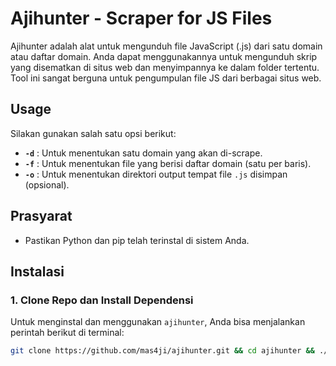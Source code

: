 # **Ajihunter - Scraper for JS Files**

Ajihunter adalah alat untuk mengunduh file JavaScript (.js) dari satu domain atau daftar domain. Anda dapat menggunakannya untuk mengunduh skrip yang disematkan di situs web dan menyimpannya ke dalam folder tertentu. Tool ini sangat berguna untuk pengumpulan file JS dari berbagai situs web.

## **Usage**
Silakan gunakan salah satu opsi berikut:
- **`-d`** : Untuk menentukan satu domain yang akan di-scrape.
- **`-f`** : Untuk menentukan file yang berisi daftar domain (satu per baris).
- **`-o`** : Untuk menentukan direktori output tempat file `.js` disimpan (opsional).


## **Prasyarat**
- Pastikan Python dan pip telah terinstal di sistem Anda.

## **Instalasi**

### 1. **Clone Repo dan Install Dependensi**
Untuk menginstal dan menggunakan `ajihunter`, Anda bisa menjalankan perintah berikut di terminal:

```bash
git clone https://github.com/mas4ji/ajihunter.git && cd ajihunter && ./install.sh && ajihunter -h
